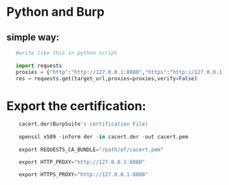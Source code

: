 # Python and Burp

  ## simple way:
   ```python
      #write like this in python script
      
      import requests
      proxies = {"http":"http://127.0.0.1:8080","https":"http://127.0.0.1:8080"}
      res = requests.get(target_url,proxies=proxies,verify=False)
   ```
      
# Export the certification:
  ```python
      cacert.der(BurpSuite's certification File)
      
      openssl x509 -inform der -in cacert.der -out cacert.pem
      
      export REQUESTS_CA_BUNDLE="/path/of/cacert.pem"
  
      export HTTP_PROXY="http://127.0.0.1:8080"
      
      export HTTPS_PROXY="http://127.0.0.1:8080"
  ```
      
